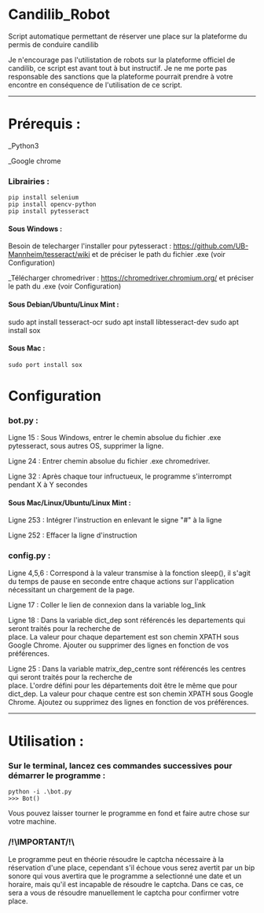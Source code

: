 # Candilib_Robot
Script automatique permettant de réserver une place sur la plateforme du permis de conduire candilib

Je n'encourage pas l'utilistation de robots sur la plateforme officiel de candilib, ce script est avant tout à but instructif.
Je ne me porte pas responsable des sanctions que la plateforme pourrait prendre à votre encontre en conséquence de l'utilisation de ce script.

___________________________________________________

<h1>Prérequis :</h1>
 _Python3
 
 _Google chrome
<h3>Librairies :</h3>

    pip install selenium
    pip install opencv-python
    pip install pytesseract
    
<h4>Sous Windows :</h4>
 
 Besoin de telecharger l'installer pour pytesseract : https://github.com/UB-Mannheim/tesseract/wiki et de préciser le path du fichier .exe (voir Configuration)
  
  _Télécharger chromedriver : https://chromedriver.chromium.org/ et préciser le path du .exe (voir Configuration)
  
<h4>Sous Debian/Ubuntu/Linux Mint :</h4>
  
   sudo apt install tesseract-ocr
   sudo apt install libtesseract-dev
   sudo apt install sox

<h4>Sous Mac :</h4>

    sudo port install sox
  
 <h1>Configuration</h1>
    
   <h3>bot.py :</h3>
    
   Ligne 15 : Sous Windows, entrer le chemin absolue du fichier .exe pytesseract, sous autres OS, supprimer la ligne.
    
   Ligne 24 : Entrer chemin absolue du fichier .exe chromedriver.
   
   Ligne 32 : Après chaque tour infructueux, le programme s'interrompt pendant X à Y secondes
   
   <h4>Sous Mac/Linux/Ubuntu/Linux Mint :</h4>
   
   Ligne 253 : Intégrer l'instruction en enlevant le signe "#" à la ligne 
   
   Ligne 252 : Effacer la ligne d'instruction
    
   <h3>config.py :</h3>
    
   Ligne 4,5,6 : Correspond à la valeur transmise à la fonction sleep(), il s'agit du temps de pause en seconde entre chaque actions sur l'application nécessitant un chargement de la page.
    
   Ligne 17 : Coller le lien de connexion dans la variable log_link
    
   Ligne 18 : Dans la variable dict_dep sont référencés les departements qui seront traités pour la recherche de   
              place. La valeur pour chaque departement est son chemin XPATH sous Google Chrome. Ajouter ou supprimer des lignes en fonction de vos préférences. 
    
   Ligne 25 :  Dans la variable matrix_dep_centre sont référencés les centres qui seront traités pour la recherche de   
              place. L'ordre défini pour les départements doit être le même que pour dict_dep. La valeur pour chaque centre est son chemin XPATH sous Google Chrome. Ajoutez ou supprimez des lignes en fonction de vos préférences.
___________________________________________________

<h1>Utilisation :</h1>
<h3>Sur le terminal, lancez ces commandes successives pour démarrer le programme :</h3>

    python -i .\bot.py
    >>> Bot()
Vous pouvez laisser tourner le programme en fond et faire autre chose sur votre machine.

<h3>/!\IMPORTANT/!\</h3>
Le programme peut en théorie résoudre le captcha nécessaire à la réservation d'une place, cependant s'il échoue vous serez avertit par un bip sonore qui vous avertira que le programme a selectionné une date et un horaire, mais qu'il est incapable de résoudre le captcha. Dans ce cas, ce sera a vous de résoudre manuellement le captcha pour confirmer votre place.
